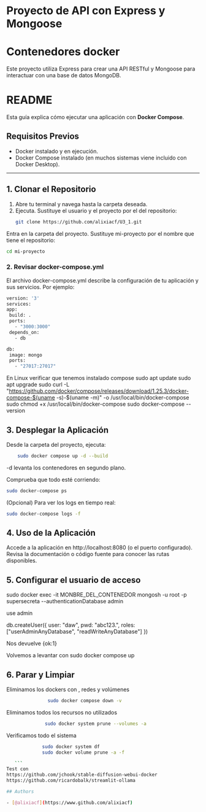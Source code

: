 
# Proyecto de API con Express y Mongoose
# Contenedores docker

Este proyecto utiliza Express para crear una API RESTful y Mongoose para interactuar con una base de datos MongoDB.
# README

Esta guía explica cómo ejecutar una aplicación con **Docker Compose**.

## Requisitos Previos
- Docker instalado y en ejecución.
- Docker Compose instalado (en muchos sistemas viene incluido con Docker Desktop).

---

## 1. Clonar el Repositorio

1. Abre tu terminal y navega hasta la carpeta deseada.
2. Ejecuta. Sustituye el usuario y el proyecto por el del repositorio:
   ```bash
   git clone https://github.com/alixiacf/U3_1.git
   ``` 
   
Entra en la carpeta del proyecto. Sustituye mi-proyecto por el nombre que tiene el repositorio:
   ```bash
cd mi-proyecto
   ``` 
### 2. Revisar docker-compose.yml
El archivo docker-compose.yml describe la configuración de tu aplicación y sus servicios. Por ejemplo:
   ```bash
version: '3'
services:
  app:
    build: .
    ports:
      - "3000:3000"
    depends_on:
      - db

  db:
    image: mongo
    ports:
      - "27017:27017"
   ```
En Linux verificar que tenemos instalado compose
sudo apt update
sudo apt upgrade
sudo curl -L "https://github.com/docker/compose/releases/download/1.25.3/docker-compose-$(uname -s)-$(uname -m)" -o /usr/local/bin/docker-compose
sudo chmod +x /usr/local/bin/docker-compose
sudo docker-compose --version

## 3. Desplegar la Aplicación
Desde la carpeta del proyecto, ejecuta:

   ```bash
       sudo docker compose up -d --build
   ``` 

-d levanta los contenedores en segundo plano.

Comprueba que todo esté corriendo:
   ```bash
sudo docker-compose ps
   ``` 
(Opcional) Para ver los logs en tiempo real:
 ```bash
sudo docker-compose logs -f
   ``` 

## 4. Uso de la Aplicación
Accede a la aplicación en http://localhost:8080 (o el puerto configurado).
Revisa la documentación o código fuente para conocer las rutas disponibles.

## 5. Configurar el usuario de acceso
sudo docker exec -it MONBRE_DEL_CONTENEDOR mongosh -u root -p supersecreta --authenticationDatabase admin
 
use admin

db.createUser({
  user: "daw",
  pwd: "abc123.",
  roles: ["userAdminAnyDatabase", "readWriteAnyDatabase"]
})

Nos devuelve {ok:1}

Volvemos a levantar con 
sudo docker compose up 


## 6. Parar y Limpiar
Eliminamos los dockers con , redes y volúmenes
 ```bash
                sudo docker compose down -v 
   ```
Eliminamos todos los recursos no utilizados 
 ```bash
               sudo docker system prune --volumes -a
   ``` 
Verificamos todo el sistema
 ```bash
              sudo docker system df
              sudo docker volume prune -a -f

    ``` 
Test con 
https://github.com/jchook/stable-diffusion-webui-docker
https://github.com/ricardobalk/streamlit-ollama

## Authors

- [@alixiacf](https://www.github.com/alixiacf)

